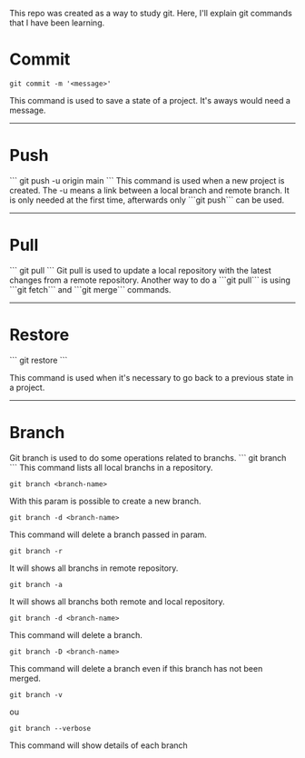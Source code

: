 This repo was created as a way to study git. Here, I'll explain git commands that I have been learning.
<h1>Commit</h1>

```
git commit -m '<message>'
```
This command is used to save a state of a project. It's aways would need a message.

---
<h1>Push</h1>
```
git push -u origin main
```
This command is used when a new project is created. The -u means a link between a local branch and remote branch. It is only needed at the first time, afterwards only ```git push``` can be used.

---
<h1>Pull</h1>
```
git pull
```
Git pull is used to update a local repository with the latest changes from a remote repository.
Another way to do a ```git pull``` is using ```git fetch``` and ```git merge``` commands.

----
<h1>Restore</h1>
```
git restore <commit hash>
```

This command is used when it's necessary to go back to a previous state in a project.

---
<h1>Branch</h1>
Git branch is used to do some operations related to branchs.
```
git branch
```
This command lists all local branchs in a repository.

```
git branch <branch-name>
```
With this param is possible to create a new branch.

```
git branch -d <branch-name>
```
This command will delete a branch passed in param.

```
git branch -r
```
It will shows all branchs in remote repository.

```
git branch -a
```
It will shows all branchs both remote and local repository.

```
git branch -d <branch-name>
```
This command will delete a branch.

```
git branch -D <branch-name>
```
This command will delete a branch even if this branch has not been merged.

```
git branch -v
```
ou 

```
git branch --verbose
```

This command will show details of each branch 
